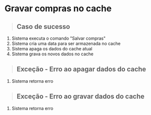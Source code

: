 # Gravar compras no cache

> ## Caso de sucesso

1. Sistema executa o comando "Salvar compras"
2. Sistema cria uma data para ser armazenada no cache
3. Sistema apaga os dados do cache atual
4. Sistema grava os novos dados no cache

> ## Exceção - Erro ao apagar dados do cache

1. Sistema retorna erro

> ## Exceção - Erro ao gravar dados do cache

1. Sistema retorna erro
